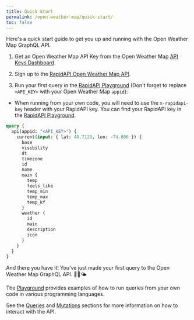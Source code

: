 ```yaml
---
title: Quick Start
permalink: /open-weather-map/quick-start/
toc: false
---
```


Here's a quick start guide to get you up and running with the Open Weather Map GraphQL API.

1. Get an Open Weather Map API Key from the Open Weather Map [API Keys Dashboard](https://home.openweathermap.org/api_keys).

2. Sign up to the [RapidAPI Open Weather Map API](https://rapidapi.com/gurafu/api/open-weather-map-graphql).

3. Run your first query in the [RapidAPI Playground](https://rapidapi.com/gurafu/api/open-weather-map-graphql/playground) (Don't forget to replace `<API_KEY>` with your Open Weather Map `appid`):

- When running from your own code, you will need to use the `x-rapidapi-key` header with your RapidAPI key. You can find your RapidAPI key in the [RapidAPI Playground](https://rapidapi.com/gurafu/api/open-weather-map-graphql/playground).

```graphql
query {
  api(appid: "<API_KEY>") {
    current(input: { lat: 40.7128, lon: -74.006 }) {
      base
      visibility
      dt
      timezone
      id
      name
      main {
        temp
        feels_like
        temp_min
        temp_max
        temp_kf
      }
      weather {
        id
        main
        description
        icon
      }
    }
  }
}
```

And there you have it! You've just made your first query to the Open Weather Map GraphQL API. 🥳🎉🌤️

The [Playground](https://rapidapi.com/gurafu/api/open-weather-map-graphql/playground) provides examples of how to run queries from your own code in various programming languages.

See the [Queries](/open-weather-map/queries/) and [Mutations](/open-weather-map/mutations/) sections for more information on how to interact with the API.
